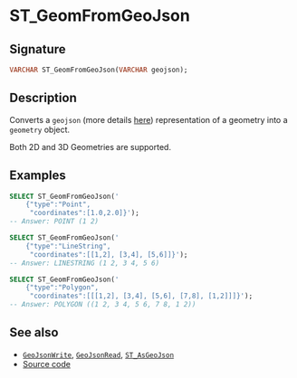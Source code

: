 # ST_GeomFromGeoJson

## Signature

```sql
VARCHAR ST_GeomFromGeoJson(VARCHAR geojson);
```

## Description

Converts a `geojson` (more details [here][wiki]) representation of a geometry into a `geometry` object.

Both 2D and 3D Geometries are supported.

## Examples

```sql
SELECT ST_GeomFromGeoJson('
	{"type":"Point",
	 "coordinates":[1.0,2.0]}');
-- Answer: POINT (1 2)

SELECT ST_GeomFromGeoJson('
	{"type":"LineString",
	 "coordinates":[[1,2], [3,4], [5,6]]}');
-- Answer: LINESTRING (1 2, 3 4, 5 6)

SELECT ST_GeomFromGeoJson('
	{"type":"Polygon",
	 "coordinates":[[[1,2], [3,4], [5,6], [7,8], [1,2]]]}');
-- Answer: POLYGON ((1 2, 3 4, 5 6, 7 8, 1 2)) 
```

## See also

* [`GeoJsonWrite`](../GeoJsonWrite), [`GeoJsonRead`](../GeoJsonRead), [`ST_AsGeoJson`](../ST_AsGeoJson)
* <a href="https://github.com/orbisgis/h2gis/blob/master/h2gis-functions/src/main/java/org/h2gis/functions/io/geojson/ST_GeomFromGeoJSON.java" target="_blank">Source code</a>

[wiki]: http://en.wikipedia.org/wiki/GeoJSON
